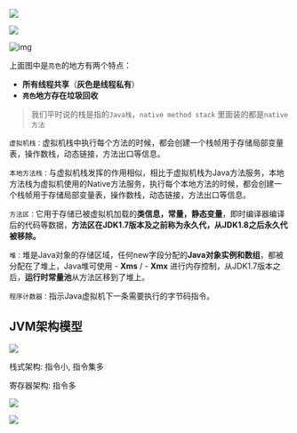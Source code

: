 ![](https://youpaiyun.zongqilive.cn/image/20200319102429.png)

![](https://youpaiyun.zongqilive.cn/image/20200427084955.png)



![img](https://youpaiyun.zongqilive.cn/image/39350216.png)

上面图中是`亮色`的地方有两个特点：

- **所有线程共享**（**灰色是线程私有**）
- **`亮色`地方存在垃圾回收**

>  我们平时说的栈是指的`Java栈`，`native method stack` 里面装的都是`native方法`



`虚拟机栈：`虚拟机栈中执行每个方法的时候，都会创建一个栈帧用于存储局部变量表，操作数栈，动态链接，方法出口等信息。

`本地方法栈：`与虚拟机栈发挥的作用相似，相比于虚拟机栈为Java方法服务，本地方法栈为虚拟机使用的Native方法服务，执行每个本地方法的时候，都会创建一个栈帧用于存储局部变量表，操作数栈，动态链接，方法出口等信息。

`方法区：`它用于存储已被虚拟机加载的**类信息，常量，静态变量**，即时编译器编译后的代码等数据，**方法区在JDK1.7版本及之前称为永久代，从JDK1.8之后永久代被移除。**

`堆：`堆是Java对象的存储区域，任何new字段分配的**Java对象实例和数组**，都被分配在了堆上，Java堆可使用 - **Xms** / - **Xmx** 进行内存控制，从JDK1.7版本之后，**运行时常量池**从方法区移到了堆上。

`程序计数器：`指示Java虚拟机下一条需要执行的字节码指令。



## JVM架构模型

![](https://youpaiyun.zongqilive.cn/image/20200319102602.png)

栈式架构:  指令小, 指令集多

寄存器架构:  指令多

![](https://youpaiyun.zongqilive.cn/image/20200319102654.png)

![](https://youpaiyun.zongqilive.cn/image/20200319103116.png)











